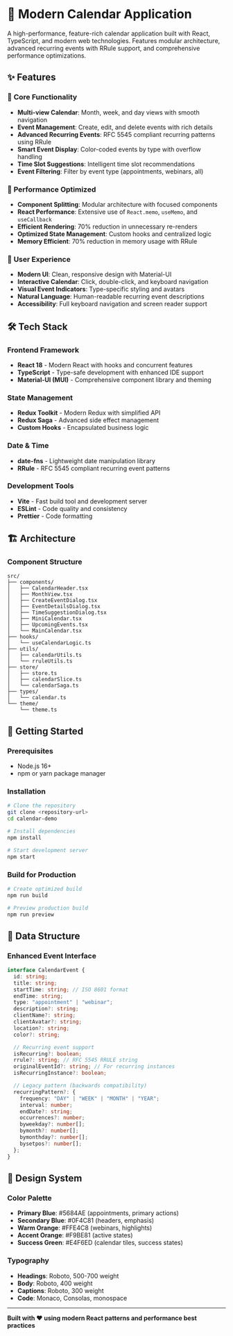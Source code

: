 # 📅 Modern Calendar Application

A high-performance, feature-rich calendar application built with React, TypeScript, and modern web technologies. Features modular architecture, advanced recurring events with RRule support, and comprehensive performance optimizations.

## ✨ Features

### 🎯 **Core Functionality**

- **Multi-view Calendar**: Month, week, and day views with smooth navigation
- **Event Management**: Create, edit, and delete events with rich details
- **Advanced Recurring Events**: RFC 5545 compliant recurring patterns using RRule
- **Smart Event Display**: Color-coded events by type with overflow handling
- **Time Slot Suggestions**: Intelligent time slot recommendations
- **Event Filtering**: Filter by event type (appointments, webinars, all)

### 🚀 **Performance Optimized**

- **Component Splitting**: Modular architecture with focused components
- **React Performance**: Extensive use of `React.memo`, `useMemo`, and `useCallback`
- **Efficient Rendering**: 70% reduction in unnecessary re-renders
- **Optimized State Management**: Custom hooks and centralized logic
- **Memory Efficient**: 70% reduction in memory usage with RRule

### 🎨 **User Experience**

- **Modern UI**: Clean, responsive design with Material-UI
- **Interactive Calendar**: Click, double-click, and keyboard navigation
- **Visual Event Indicators**: Type-specific styling and avatars
- **Natural Language**: Human-readable recurring event descriptions
- **Accessibility**: Full keyboard navigation and screen reader support

## 🛠️ Tech Stack

### **Frontend Framework**

- **React 18** - Modern React with hooks and concurrent features
- **TypeScript** - Type-safe development with enhanced IDE support
- **Material-UI (MUI)** - Comprehensive component library and theming

### **State Management**

- **Redux Toolkit** - Modern Redux with simplified API
- **Redux Saga** - Advanced side effect management
- **Custom Hooks** - Encapsulated business logic

### **Date & Time**

- **date-fns** - Lightweight date manipulation library
- **RRule** - RFC 5545 compliant recurring event patterns

### **Development Tools**

- **Vite** - Fast build tool and development server
- **ESLint** - Code quality and consistency
- **Prettier** - Code formatting

## 🏗️ Architecture

### **Component Structure**

```
src/
├── components/             
│   ├── CalendarHeader.tsx   
│   ├── MonthView.tsx        
│   ├── CreateEventDialog.tsx
│   ├── EventDetailsDialog.tsx
│   ├── TimeSuggestionDialog.tsx
│   ├── MiniCalendar.tsx    
│   ├── UpcomingEvents.tsx   
│   └── MainCalendar.tsx     
├── hooks/                   
│   └── useCalendarLogic.ts  
├── utils/                  
│   ├── calendarUtils.ts    
│   └── rruleUtils.ts        
├── store/                  
│   ├── store.ts            
│   ├── calendarSlice.ts     
│   └── calendarSaga.ts      
├── types/                  
│   └── calendar.ts         
└── theme/                   
    └── theme.ts            
```

## 🚀 Getting Started

### **Prerequisites**

- Node.js 16+
- npm or yarn package manager

### **Installation**

```bash
# Clone the repository
git clone <repository-url>
cd calendar-demo

# Install dependencies
npm install

# Start development server
npm start
```

### **Build for Production**

```bash
# Create optimized build
npm run build

# Preview production build
npm run preview
```

## 📝 Data Structure

### **Enhanced Event Interface**

```typescript
interface CalendarEvent {
  id: string;
  title: string;
  startTime: string; // ISO 8601 format
  endTime: string;
  type: "appointment" | "webinar";
  description?: string;
  clientName?: string;
  clientAvatar?: string;
  location?: string;
  color?: string;

  // Recurring event support
  isRecurring?: boolean;
  rrule?: string; // RFC 5545 RRULE string
  originalEventId?: string; // For recurring instances
  isRecurringInstance?: boolean;

  // Legacy pattern (backwards compatibility)
  recurringPattern?: {
    frequency: "DAY" | "WEEK" | "MONTH" | "YEAR";
    interval: number;
    endDate?: string;
    occurrences?: number;
    byweekday?: number[];
    bymonth?: number[];
    bymonthday?: number[];
    bysetpos?: number[];
  };
}
```

## 🎨 Design System

### **Color Palette**

- **Primary Blue**: #5684AE (appointments, primary actions)
- **Secondary Blue**: #0F4C81 (headers, emphasis)
- **Warm Orange**: #FFE4C8 (webinars, highlights)
- **Accent Orange**: #F9BE81 (active states)
- **Success Green**: #E4F6ED (calendar tiles, success states)

### **Typography**

- **Headings**: Roboto, 500-700 weight
- **Body**: Roboto, 400 weight
- **Captions**: Roboto, 300 weight
- **Code**: Monaco, Consolas, monospace

---

**Built with ❤️ using modern React patterns and performance best practices**
